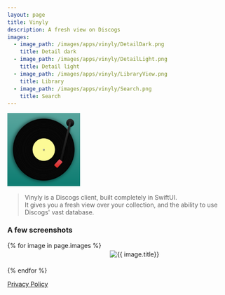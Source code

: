 ```yaml
---
layout: page
title: Vinyly
description: A fresh view on Discogs
images:
  - image_path: /images/apps/vinyly/DetailDark.png
    title: Detail dark
  - image_path: /images/apps/vinyly/DetailLight.png
    title: Detail light
  - image_path: /images/apps/vinyly/LibraryView.png
    title: Library
  - image_path: /images/apps/vinyly/Search.png
    title: Search
---
```



<img style="width: 33%" src="/images/apps/Vinyly.png" alt="App icon"/>

> Vinyly is a Discogs client, built completely in SwiftUI.  
> It gives you a fresh view over your collection, and the ability to use Discogs' vast database.

### A few screenshots

<div style="display: inline-grid; grid-template-columns: auto auto;">
  {% for image in page.images %}
  <div style="padding: 20px;">
    <img  src="{{ image.image_path }}" alt="{{ image.title}}"/>
  </div>
  {% endfor %}
</div>


[Privacy Policy](/vinyly/privacy-policy)